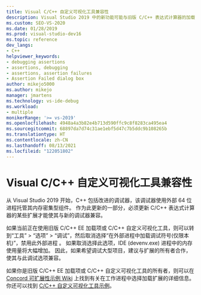 ```yaml
---
title: Visual C/C++ 自定义可视化工具兼容性
description: Visual Studio 2019 中的新功能可能与旧版 C/C++ 表达式计算器的加载项和自定义可视化工具不兼容。 请参阅本文以获取详细信息。
ms.custom: SEO-VS-2020
ms.date: 01/28/2019
ms.prod: visual-studio-dev16
ms.topic: reference
dev_langs:
- C++
helpviewer_keywords:
- debugging assertions
- assertions, debugging
- assertions, assertion failures
- Assertion Failed dialog box
author: mikejo5000
ms.author: mikejo
manager: jmartens
ms.technology: vs-ide-debug
ms.workload:
- multiple
monikerRange: '>= vs-2019'
ms.openlocfilehash: 4948a4a3b82e4b713d590ffc9c8f8283ca495ea4
ms.sourcegitcommit: 68897da7d74c31ae1ebf5d47c7b5ddc9b108265b
ms.translationtype: HT
ms.contentlocale: zh-CN
ms.lasthandoff: 08/13/2021
ms.locfileid: "122051802"
---
```

# <a name="visual-cc-custom-visualizer-compatibility"></a>Visual C/C++ 自定义可视化工具兼容性

从 Visual Studio 2019 开始，C++ 包括改进的调试器，该调试器使用外部 64 位进程托管其内存密集型组件。 作为此更新的一部分，必须更新 C/C++ 表达式计算器的某些扩展才能使其与新的调试器兼容。

如果当前正在使用旧版 C/C++ EE 加载项或 C/C++ 自定义可视化工具，则可以转到“工具” > “选项” > “调试”，然后取消选择“在外部进程中加载调试符号(仅限本机)”，禁用此外部进程   。 如果取消选择此选项，IDE (devenv.exe) 进程中的内存使用量将大幅增加。 因此，如果希望调试大型项目，建议与扩展的所有者合作，使其与此调试选项兼容。

如果你是旧版 C/C++ EE 加载项或 C/C++ 自定义可视化工具的所有者，则可以在 [Concord 可扩展性示例 Wiki](https://github.com/Microsoft/ConcordExtensibilitySamples/wiki/Worker-Process-Remoting) 上找到有关在工作进程中选择加载扩展的详细信息。 你还可以找到 [C/C++ 自定义可视化工具示例](https://github.com/Microsoft/ConcordExtensibilitySamples/tree/master/CppCustomVisualizer)。